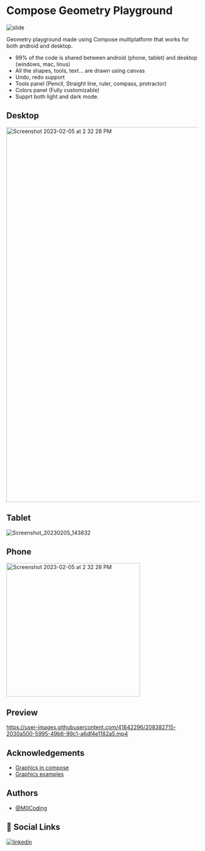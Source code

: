 # Compose Geometry Playground

![slide](https://user-images.githubusercontent.com/41842296/216824787-bc18abc9-fcb1-43c2-b356-64e4f5d81f35.png)


Geometry playground made using Compose multiplatform that works for both android and desktop.

- 99% of the code is shared between android (phone, tablet) and desktop (windows, mac, linus)
- All the shapes, tools, text... are drawn using canvas
- Undo, redo support
- Tools panel (Pencil, Straight line, ruler, compass, protractor)
- Colors panel (Fully customizable)
- Supprt both light and dark mode.

## Desktop

<img width="983" alt="Screenshot 2023-02-05 at 2 32 28 PM" src="https://user-images.githubusercontent.com/41842296/216825003-c6ba36a8-cbe2-4727-aada-1d6ab6c08497.png">

## Tablet

![Screenshot_20230205_143832](https://user-images.githubusercontent.com/41842296/216825131-96092d19-dcc3-4978-b187-645885360bcf.png)

## Phone

<img width="350" alt="Screenshot 2023-02-05 at 2 32 28 PM" src="https://user-images.githubusercontent.com/41842296/216825166-d35f070c-54d6-4809-96be-6469e83ad6b5.png">


## Preview

https://user-images.githubusercontent.com/41842296/208382715-2030a500-5995-49b6-99c1-a6df4e1182a5.mp4



## Acknowledgements

 - [Graphics in compose](https://developer.android.com/jetpack/compose/graphics/draw/overview)
 - [Graphics examples](https://github.com/SmartToolFactory/Jetpack-Compose-Tutorials#graphics)


## Authors

- [@M0Coding](https://www.github.com/M0Coding)


## 🔗 Social Links
[![linkedin](https://img.shields.io/badge/linkedin-0A66C2?style=for-the-badge&logo=linkedin&logoColor=white)](https://www.linkedin.com/in/mohamed-benrejeb/)
